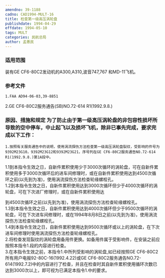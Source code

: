 ```yaml
---
amendno: 39-1188  
cadno: CAD1994-MULT-16  
title: 检查第一级高压涡轮盘  
publishdate: 1994-04-29  
effdate: 1994-05-10  
tags: MULT  
categories: 民航总局  
author: 孟惠民  
---
```

  
### 适用范围  
装有GE CF6-80C2发动机的A300,A310,波音747,767 和MD-11飞机。  
  
<!--more-->  
### 参考文件  
    1.FAA AD94-06-03,39-8851  
2.GE CF6-80C2服务通告(SB)NO.72-614 R1(1992.9.8.)  
  
### 原因、措施和规定 为了防止由于第一级高压涡轮盘的非包容性损坏所导致的空中停车，中止起飞以及损坏飞机，除非已事先完成，要求完成以下工作：  
    1.按照有关服务通告中的说明，使用涡流探伤方法检查第一级高压涡轮盘裂纹，受影响的件号为9392M23G10，9392M23G12和9392M23G21，序号列在GE CF6-80C2服务通告NO.72-614 R1(1992.9.8.)第1A段中。  
1.1到本指令生效之日，自新件累积使用少于3000次循环的涡轮盘，可在自新件累积使用多于3000次循环后的进车间修理时，或在自新件累积使用达到4500次循环之前(以先到为准)，使用涡流探伤方法检查轮缘螺栓孔。  
1.2到本指令生效之日，自新件累积使用达到3000次循环但少于4000次循环的涡轮盘，可在下次进厂修理时，或在自新件累积使用达  
  
        
到4500次循环之前(以先到为准)，使用涡流探伤方法检查轮缘螺栓孔。  
 1.3到本指令生效之日，自新件累积使用达到4000次循环但少于9500次循环的涡轮盘，可在下次进车间修理时，或在1994年8月8日之前(以先到为准)，使用涡流探伤方法检查轮缘螺栓孔。  
    1.4到本指令生效之日，自新件累积使用达到9500次循环或以上的涡轮盘，在下次进车间修理时使用涡流探伤方法检查轮缘螺栓孔。  
    2.将检查发现裂纹的涡轮盘用备用件更换。如备用件属于受影响件，在安装之前应按照本指令1.段的内容进行检查。  
    3.在本指令生效之前，本指令1.中所列受影响的涡轮盘,如已经按照GE CF6-80C2所有用户电报92-80C-16(1992.4.22)或GE CF6-80C2服务通告NO.72-614(1992.7.2)中的内容进行了检查，并且在检查时其自新件累积使用循环次数已达到3000次以上，即可视为已满足本指令1.中的要求。  
  

